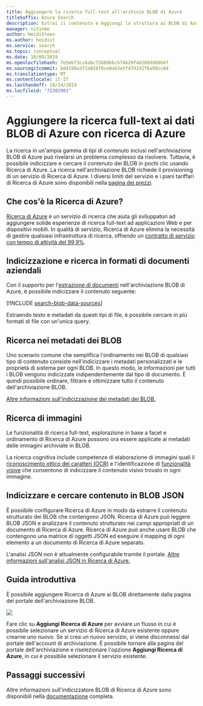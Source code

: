 ```yaml
---
title: Aggiungere la ricerca full-text all'archivio BLOB di Azure
titleSuffix: Azure Search
description: Estrai il contenuto e Aggiungi la struttura ai BLOB di Azure durante la compilazione di un indice di ricerca full-text in ricerca di Azure.
manager: nitinme
author: HeidiSteen
ms.author: heidist
ms.service: search
ms.topic: conceptual
ms.date: 10/09/2019
ms.openlocfilehash: 7e5eb73cc6abc72689bbc674b29f4d288dd66b6f
ms.sourcegitcommit: bd4198a3f2a028f0ce0a63e5f479242f6a98cc04
ms.translationtype: MT
ms.contentlocale: it-IT
ms.lasthandoff: 10/14/2019
ms.locfileid: "72302901"
---
```

# <a name="add-full-text-search-to-azure-blob-data-using-azure-search"></a>Aggiungere la ricerca full-text ai dati BLOB di Azure con ricerca di Azure

La ricerca in un'ampia gamma di tipi di contenuto inclusi nell'archiviazione BLOB di Azure può rivelarsi un problema complesso da risolvere. Tuttavia, è possibile indicizzare e cercare il contenuto dei BLOB in pochi clic usando Ricerca di Azure. La ricerca nell'archiviazione BLOB richiede il provisioning di un servizio di Ricerca di Azure. I diversi limiti del servizio e i piani tariffari di Ricerca di Azure sono disponibili nella [pagina dei prezzi](https://aka.ms/azspricing).

## <a name="what-is-azure-search"></a>Che cos'è la Ricerca di Azure?
[Ricerca di Azure](https://aka.ms/whatisazsearch) è un servizio di ricerca che aiuta gli sviluppatori ad aggiungere solide esperienze di ricerca full-text ad applicazioni Web e per dispositivi mobili. In qualità di servizio, Ricerca di Azure elimina la necessità di gestire qualsiasi infrastruttura di ricerca, offrendo un [contratto di servizio con tempo di attività del 99,9%](https://aka.ms/azuresearchsla).

## <a name="index-and-search-enterprise-document-formats"></a>Indicizzazione e ricerca in formati di documenti aziendali
Con il supporto per l'[estrazione di documenti](https://aka.ms/azsblobindexer) nell'archiviazione BLOB di Azure, è possibile indicizzare il contenuto seguente:

[!INCLUDE [search-blob-data-sources](../../includes/search-blob-data-sources.md)]

Estraendo testo e metadati da questi tipi di file, è possibile cercare in più formati di file con un'unica query. 

## <a name="search-through-your-blob-metadata"></a>Ricerca nei metadati dei BLOB
Uno scenario comune che semplifica l'ordinamento nei BLOB di qualsiasi tipo di contenuto consiste nell'indicizzare i metadati personalizzati e le proprietà di sistema per ogni BLOB. In questo modo, le informazioni per tutti i BLOB vengono indicizzate indipendentemente dal tipo di documento. È quindi possibile ordinare, filtrare e ottimizzare tutto il contenuto dell'archiviazione BLOB.

[Altre informazioni sull'indicizzazione dei metadati dei BLOB.](https://aka.ms/azsblobmetadataindexing)

## <a name="image-search"></a>Ricerca di immagini
Le funzionalità di ricerca full-text, esplorazione in base a facet e ordinamento di Ricerca di Azure possono ora essere applicate ai metadati delle immagini archiviate in BLOB.

La ricerca cognitiva include competenze di elaborazione di immagini quali il [riconoscimento ottico dei caratteri (OCR)](cognitive-search-skill-ocr.md) e l'identificazione di [funzionalità visive](cognitive-search-skill-image-analysis.md) che consentono di indicizzare il contenuto visivo trovato in ogni immagine.

## <a name="index-and-search-through-json-blobs"></a>Indicizzare e cercare contenuto in BLOB JSON
È possibile configurare Ricerca di Azure in modo da estrarre il contenuto strutturato dei BLOB che contengono JSON. Ricerca di Azure può leggere BLOB JSON e analizzare il contenuto strutturato nei campi appropriati di un documento di Ricerca di Azure. Ricerca di Azure può anche usare BLOB che contengono una matrice di oggetti JSON ed eseguire il mapping di ogni elemento a un documento di Ricerca di Azure separato.

L'analisi JSON non è attualmente configurabile tramite il portale. [Altre informazioni sull'analisi JSON in Ricerca di Azure.](https://aka.ms/azsjsonblobindexing)

## <a name="quickstart"></a>Guida introduttiva
È possibile aggiungere Ricerca di Azure ai BLOB direttamente dalla pagina del portale dell'archiviazione BLOB.

![](./media/search-blob-storage-integration/blob-blade.png)

Fare clic su **Aggiungi Ricerca di Azure** per avviare un flusso in cui è possibile selezionare un servizio di Ricerca di Azure esistente oppure crearne uno nuovo. Se si crea un nuovo servizio, si viene disconnessi dal portale dell'account di archiviazione. È possibile tornare alla pagina del portale dell'archiviazione e riselezionare l'opzione **Aggiungi Ricerca di Azure**, in cui è possibile selezionare il servizio esistente.

## <a name="next-steps"></a>Passaggi successivi
Altre informazioni sull'indicizzatore BLOB di Ricerca di Azure sono disponibili nella [documentazione](https://aka.ms/azsblobindexer) completa.
